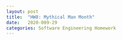 ```yaml
---
layout: post
title:  "HW8: Mythical Man Month"
date:   2020-009-29
categories: Software Engineering Homework
---
```

